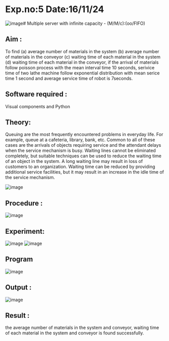 # Exp.no:5 Date:16/11/24
![image](https://github.com/user-attachments/assets/fd53c857-033c-4f8e-a55c-e84b28e42fc1)# Multiple server with infinite capacity - (M/M/c):(oo/FIFO)
## Aim :
To find (a) average number of materials in the system (b) average number of materials in the conveyor (c) waiting time of each material in the system (d) waiting time of each material in the conveyor, if the arrival  of materials follow poisson process with the mean interval time 10 seconds, serivice time of two lathe machine follow exponential distribution with mean serice time 1 second and average service time of robot is 7seconds.

## Software required :
Visual components and Python

## Theory:
Queuing are the most frequently encountered problems in everyday life. For example, queue at a cafeteria, library, bank, etc. Common to all of these cases are the arrivals of objects requiring service and the attendant delays when the service mechanism is busy. Waiting lines cannot be eliminated completely, but suitable techniques can be used to reduce the waiting time of an object in the system. A long waiting line may result in loss of customers to an organization. Waiting time can be reduced by providing additional service facilities, but it may result in an increase in the idle time of the service mechanism.

![image](https://user-images.githubusercontent.com/103921593/203238035-1c8109bc-cbf2-4c77-baea-c5b682a752ef.png)

## Procedure :

![image](https://user-images.githubusercontent.com/103921593/203238265-176740b0-eae2-4772-90be-5449869ac9b0.png)




## Experiment:
![image](https://github.com/user-attachments/assets/f76f6753-1f2f-4e41-9e89-14cc03ea3fe6)
![image](https://github.com/user-attachments/assets/a6068fbe-11f7-4ba8-8c6a-d9b4fd46facb)


## Program
![image](https://github.com/user-attachments/assets/ed5ab602-735d-4203-9182-83334b1aa604)


## Output :
![image](https://github.com/user-attachments/assets/2a82ec47-805f-47ed-b16c-82989bdddfbd)

## Result : 
the average number of materials in the system and conveyor, waiting time of each material in the system and conveyor is found successfully.
